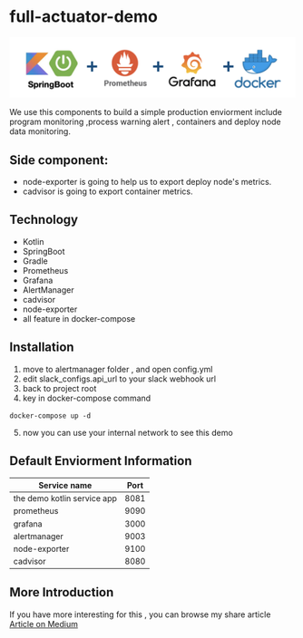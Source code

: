 # full-actuator-demo

![image](https://github.com/bruce770405/full-actuator-demo/blob/main/front.png)

We use this components to build a simple production enviorment include program monitoring ,process warning alert , containers and deploy node data monitoring.

## Side component: 

* node-exporter is going to help us to export deploy node's metrics.
* cadvisor is going to export container metrics.

## Technology
* Kotlin
* SpringBoot
* Gradle
* Prometheus
* Grafana
* AlertManager
* cadvisor
* node-exporter
* all feature in docker-compose


## Installation
  1. move to alertmanager folder , and open config.yml
  2. edit slack_configs.api_url to your slack webhook url
  3. back to project root
  4. key in docker-compose command 
```
docker-compose up -d
```
  5. now you can use your internal network to see this demo

## Default Enviorment Information

| Service name  | Port|
| ------------- | ------------- |
| the demo kotlin service app  | 8081  |
| prometheus  | 9090  |
| grafana  | 3000  |
| alertmanager  | 9003  |
| node-exporter  | 9100  |
| cadvisor  | 8080  |

  
## More Introduction
  If you have more interesting for this , you can browse my share article 
  [Article on Medium](https://brucehsu-developer.medium.com/microservices-%E7%B3%BB%E7%B5%B1%E7%9B%A3%E6%8E%A7%E6%9C%80%E4%BD%B3%E5%A4%A5%E4%BC%B4%E9%9B%86%E6%88%90-884570f81ae5?sk=00abd3ab4f7efd692f49b4c42603ec60 "Title")
